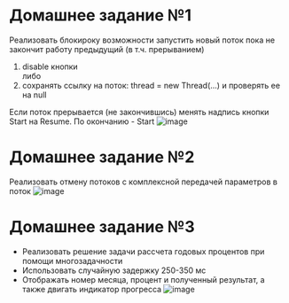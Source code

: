 # Домашнее задание №1


Реализовать блокироку возможности запустить новый поток пока не закончит работу предыдущий (в т.ч. прерыванием)
1. disable кнопки <br>
либо
2. сохранять ссылку на поток:  thread = new Thread(...) и проверять ее на null


Если поток прерывается (не закончившись) менять надпись кнопки Start на Resume. По окончанию - Start
![image](https://user-images.githubusercontent.com/108671823/223214593-2e1b3a3b-2f30-4d3d-8a85-11d8c94ec65b.png)




# Домашнее задание №2


Реализовать отмену потоков с комплексной передачей параметров в поток
![image](https://user-images.githubusercontent.com/108671823/224785875-60b50464-5343-4475-9a28-024218a2465c.png)





# Домашнее задание №3


- Реализовать решение задачи рассчета годовых процентов при помощи многозадачности
- Использовать случайную задержку 250-350 мс
- Отображать номер месяца, процент и полученный результат, а также двигать индикатор прогресса
![image](https://user-images.githubusercontent.com/108671823/225456955-de1e0e50-4e93-4966-ac13-20c0bb3b5134.png)

